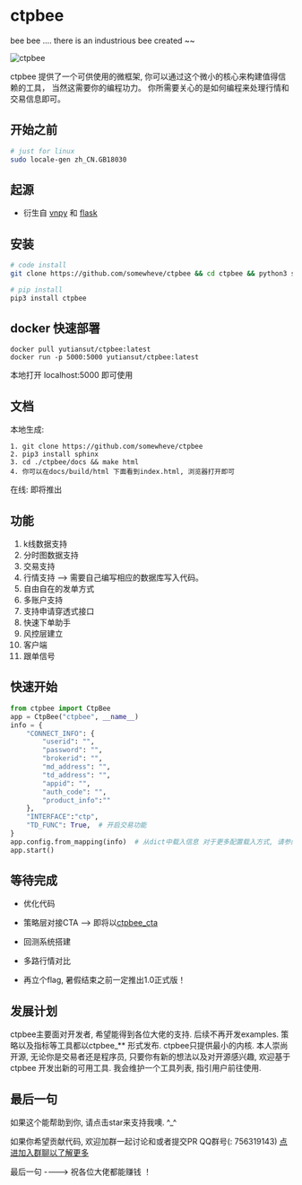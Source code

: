 # ctpbee 
bee bee .... there is an industrious bee created ~~


![ctpbee](https://github.com/somewheve/ctpbee/blob/master/docs/source/ctpbee.jpg)

ctpbee 提供了一个可供使用的微框架, 你可以通过这个微小的核心来构建值得信赖的工具， 
当然这需要你的编程功力。 你所需要关心的是如何编程来处理行情和交易信息即可。

## 开始之前 
```bash
# just for linux 
sudo locale-gen zh_CN.GB18030  
```
## 起源

- 衍生自 [vnpy](https://github.com/vnpy/vnpy) 和 [flask](https://github.com/pallets/flask)  

## 安装 
```bash
# code install 
git clone https://github.com/somewheve/ctpbee && cd ctpbee && python3 setup.py install  

# pip install
pip3 install ctpbee
```

## docker 快速部署

```
docker pull yutiansut/ctpbee:latest
docker run -p 5000:5000 yutiansut/ctpbee:latest
```

本地打开 localhost:5000 即可使用

## 文档
本地生成:

    1. git clone https://github.com/somewheve/ctpbee 
    2. pip3 install sphinx
    3. cd ./ctpbee/docs && make html
    4. 你可以在docs/build/html 下面看到index.html, 浏览器打开即可
    
在线:
    即将推出
    
    
## 功能

1. k线数据支持
2. 分时图数据支持
3. 交易支持
4. 行情支持 --> 需要自己编写相应的数据库写入代码。
5. 自由自在的发单方式
6. 多账户支持
7. 支持申请穿透式接口
8. 快速下单助手
9. 风控层建立
10. 客户端
11. 跟单信号 

## 快速开始 
```python
from ctpbee import CtpBee
app = CtpBee("ctpbee", __name__) 
info = {
    "CONNECT_INFO": {
        "userid": "",
        "password": "",
        "brokerid": "",
        "md_address": "",
        "td_address": "",
        "appid": "",
        "auth_code": "",
        "product_info":""
    },
    "INTERFACE":"ctp",
    "TD_FUNC": True,  # 开启交易功能 
}
app.config.from_mapping(info)  # 从dict中载入信息 对于更多配置载入方式, 请参阅文档或者阅读代码
app.start() 
```

## 等待完成 
- 优化代码
- 策略层对接CTA  --> 即将以[ctpbee_cta](https://github.com/somewheve/ctpbee_cta) 
- 回测系统搭建 
- 多路行情对比


- 再立个flag, 暑假结束之前一定推出1.0正式版！


## 发展计划
ctpbee主要面对开发者, 希望能得到各位大佬的支持. 后续不再开发examples. 
策略以及指标等工具都以ctpbee_** 形式发布. ctpbee只提供最小的内核. 本人崇尚开源, 无论你是交易者还是程序员, 只要你有新的想法以及对开源感兴趣, 欢迎基于ctpbee 开发出新的可用工具. 我会维护一个工具列表, 指引用户前往使用. 

## 最后一句 
如果这个能帮助到你, 请点击star来支持我噢. ^_^  

如果你希望贡献代码, 欢迎加群一起讨论和或者提交PR  QQ群号(: 756319143) [点进加入群聊以了解更多](https://jq.qq.com/?_wv=1027&k=5xWbIq3)

最后一句 ----> 祝各位大佬都能赚钱 ！
